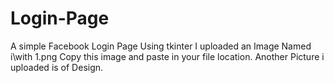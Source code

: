 # Login-Page
A simple Facebook Login Page Using tkinter 
I uploaded an Image Named i\with 1.png Copy this image and paste in your file location.
Another Picture i uploaded is of Design.


